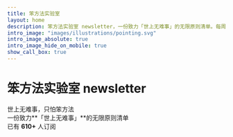 ```yaml
---
title: 笨方法实验室
layout: home
description: 笨方法实验室 newsletter，一份致力「世上无难事」的无限原则清单。每周一和周四出刊，发送笨方法的践行思考与故事。
intro_image: "images/illustrations/pointing.svg"
intro_image_absolute: true
intro_image_hide_on_mobile: true
show_call_box: true
---
```


# 笨方法实验室 newsletter

世上无难事，只怕笨方法<br>
一份致力**「世上无难事」**的无限原则清单<br>
已有 **610+** 人订阅
